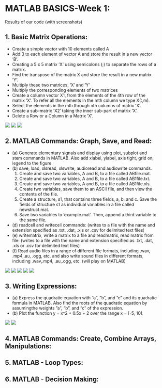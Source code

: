 # **MATLAB BASICS-Week 1:**
Results of our code (with screenshots)

## 1. Basic Matrix Operations:
* Create a simple vector with 10 elements called A
* Add 3 to each element of vector A and store the result in a new vector ’B’.
* Creating a 5 x 5 matrix ’X’ using semicolons (;) to separate the rows of a matrix.
* Find the transpose of the matrix X and store the result in a new matrix ’Y’.
* Multiply these two matrices, ’X’ and ’Y’
* Multiply the corresponding elements of two matrices
* Create a column vector X1, from the elements of the 4th row of the matrix ’X’. To refer all the elements in the mth column we type X(:,m).
* Select the elements in the mth through nth columns of matrix ’X’.
* Create a sub-matrix ’X2’ taking the inner sub-part of matrix ’X’.
* Delete a Row or a Column in a Matrix ’X’.

<img src="Results\P1_1.PNG">
<img src="Results\P1_2.PNG">
<img src="Results\P1_3.PNG">

## 2. MATLAB Commands: Graph, Save, and Read:
* (a) Generate elementary signals and display using plot, subplot and stem commands in MATLAB. Also add xlabel, ylabel, axis tight, grid on, legend to the figure.
* (b) save, load, xlsread, xlswrite, audioread and audiowrite commands.
    1. Create and save two variables, A and B, to a file called ABfile.mat.
    2. Create and save two variables, A and B, to a file called AB1file.txt.
    3. Create and save two variables, A and B, to a file called AB1file.xls.
    4. Create two variables, save them to an ASCII file, and then view the contents of the file.
    5. Create a structure, s1, that contains three fields, a, b, and c. Save the fields of structure s1 as individual variables in a file called newstruct.mat.
    6. Save two variables to ’example.mat’. Then, append a third variable to the same file.
* (d) readcell and writecell commands: (writes to a file with the name and extension specified as .txt, .dat, .xls or .csv for delimited text files)
* (e) writematrix, write a matrix to a file and readmatrix, read matrix from file: (writes to a file with the name and extension specified as .txt, .dat, .xls or .csv for delimited text files)
* (f) Read audio files in a range of different file formats, including .wav, .mp4,.au, .ogg, etc. and also write sound files in different formats, including .wav,.mp4, .au,.ogg, etc. (will play on MATLAB)

<img src="Results\P2_1.PNG">
<img src="Results\P2_2.PNG">
<img src="Results\P2_3.PNG">
<img src="Results\P2_4_ReadWriteCell.PNG">
<img src="Results\P2_5_writematrix.PNG">


## 3. Writing Expressions:
* (a) Express the quadratic equation with ”a”, ”b”, and ”c” and its quadratic formula in MATLAB. Also find the roots of the quadratic equation by assumingthe weights ”a”, ”b”, and ”c” of the expression.
* (b) Plot the function y = x^2 + 0.5x + 2 over the range x = [-5, 10].

<img src="Results\P3_1.PNG">
<img src="Results\P3_2.PNG">

## 4. MATLAB Commands: Create, Combine Arrays, Manipulations:

## 5. MATLAB - Loop Types:

## 6. MATLAB - Decision Making:

